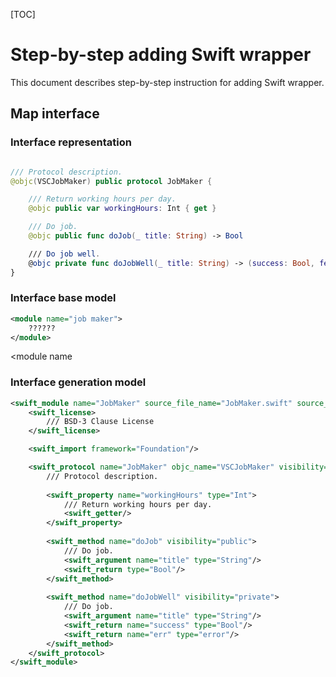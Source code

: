 [TOC]

# Step-by-step adding Swift wrapper

This document describes step-by-step instruction for adding Swift wrapper.



## Map interface

### Interface representation

```swift

/// Protocol description.
@objc(VSCJobMaker) public protocol JobMaker {

    /// Return working hours per day.
    @objc public var workingHours: Int { get }

    /// Do job.
	@objc public func doJob(_ title: String) -> Bool

    /// Do job well.
    @objc private func doJobWell(_ title: String) -> (success: Bool, feedback: String}
}
```

### Interface base model

```xml
<module name="job maker">
    ??????
</module>    
```



<module name

### Interface generation model

```xml
<swift_module name="JobMaker" source_file_name="JobMaker.swift" source_file_path="src/Job/JobMaker.swift">
    <swift_license>
        /// BSD-3 Clause License
    </swift_license>

    <swift_import framework="Foundation"/>

    <swift_protocol name="JobMaker" objc_name="VSCJobMaker" visibility="public">
        /// Protocol description.
        
        <swift_property name="workingHours" type="Int">
            /// Return working hours per day.
            <swift_getter/>
        </swift_property>
        
        <swift_method name="doJob" visibility="public">
            /// Do job.
            <swift_argument name="title" type="String"/>
            <swift_return type="Bool"/>
        </swift_method>
            
        <swift_method name="doJobWell" visibility="private">
            /// Do job.
            <swift_argument name="title" type="String"/>
            <swift_return name="success" type="Bool"/>
            <swift_return name="err" type="error"/>
        </swift_method>
	</swift_protocol>
</swift_module>
```

